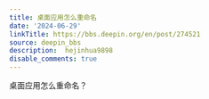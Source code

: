 ```yaml
---
title: 桌面应用怎么重命名
date: '2024-06-29'
linkTitle: https://bbs.deepin.org/en/post/274521
source: deepin_bbs
description:  hejinhua9898 
disable_comments: true
---
```

桌面应用怎么重命名？
